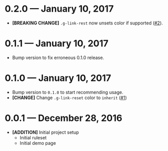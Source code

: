 # 0.2.0 &mdash; January 10, 2017

- **[BREAKING CHANGE]** `.g-link-rest` now unsets color if supported ([#2](https://github.com/Ticketfly-UI/ticketfly-css-reset-garnishes/pull/2)).

# 0.1.1 &mdash; January 10, 2017

- Bump version to fix erroneous 0.1.0 release.


# 0.1.0 &mdash; January 10, 2017

- Bump version to `0.1.0` to start recommending usage.
- **[CHANGE]** Change `.g-link-reset` color to `inherit` ([#1](https://github.com/Ticketfly-UI/ticketfly-css-reset-garnishes/pull/1))


# 0.0.1 &mdash; December 28, 2016

- **[ADDITION]** Initial project setup
  + Initial ruleset
  + Initial demo page

